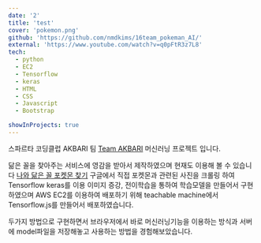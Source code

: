 ```yaml
---
date: '2'
title: 'test'
cover: 'pokemon.png'
github: 'https://github.com/nmdkims/16team_pokeman_AI/'
external: 'https://www.youtube.com/watch?v=q0pFtR3z7L8'
tech:
  - python
  - EC2
  - Tensorflow
  - keras
  - HTML
  - CSS
  - Javascript
  - Bootstrap

showInProjects: true
---
```


스파르타 코딩클럽 AKBARI 팀 [Team AKBARI](https://www.notion.so/2nd-16-2nd-Project-61d8c4875cef4fcfa97b263f20272d4b) 머신러닝 프로젝트 입니다.

닮은 꼴을 찾아주는 서비스에 영감을 받아서 제작하였으며 현재도 이용해 볼 수 있습니다 [나와 닮은 꼴 포켓몬 찾기](http://pienergy.shop/)
구글에서 직접 포켓몬과 관련된 사진을 크롤링 하여 Tensorflow keras를 이용 이미지 증강, 전이학습을 통하여 학습모델을 만들어서 구현하였으며 AWS EC2를 이용하여 배포하기 위해
teachable machine에서 Tensorflow.js를 만들어서 배포하였습니다.

두가지 방법으로 구현하면서 브라우저에서 바로 머신러닝기능을 이용하는 방식과 서버에 model파일을 저장해놓고 사용하는 방법을 경험해보았습니다.
